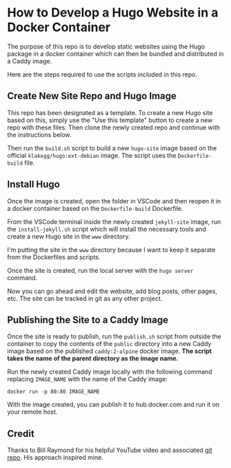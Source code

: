 # How to Develop a Hugo Website in a Docker Container

The purpose of this repo is to develop static websites using the Hugo package in a docker
container which can then be bundled and distributed in a Caddy image.

Here are the steps required to use the scripts included in this repo.

## Create New Site Repo and Hugo Image

This repo has been designated as a template. To create a new Hugo site based on this, simply use the "Use this template" button to create a new repo with these files. Then clone the newly created repo and continue with the instructions below.

Then run the `build.sh` script to build a new `hugo-site` image based on the official `klakegg/hugo:ext-debian` image. The script uses the `Dockerfile-build` file.

## Install Hugo

Once the image is created, open the folder in VSCode and then reopen it in a docker container based on the `Dockerfile-build` Dockerfile.

From the VSCode terminal inside the newly created `jekyll-site` image, run the `install-jekyll.sh` script which will install the necessary tools and create a new Hugo site in the `www` directory.

I'm putting the site in the `www` directory because I want to keep it separate from the Dockerfiles and scripts.

Once the site is created, run the local server with the `hugo server` command.

Now you can go ahead and edit the website, add blog posts, other pages, etc. The site can be tracked in git as any other project.

## Publishing the Site to a Caddy Image

Once the site is ready to publish, run the `publish.sh` script from outside the container to copy the contents of the `public` directory into a new Caddy image based on the published `caddy:2-alpine` docker image. **The script takes the name of the parent directory as the image name.**

Run the newly created Caddy image locally with the following command replacing `IMAGE_NAME` with the name of the Caddy image:

`docker run -p 80:80 IMAGE_NAME`

With the image created, you can publish it to hub.docker.com and run it on your remote host.

## Credit

Thanks to Bill Raymond for his helpful YouTube video and associated [git repo](https://github.com/BillRaymond/my-jekyll-docker-website). His approach inspired mine.
